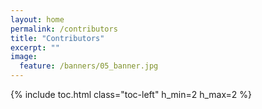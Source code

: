 ```yaml
---
layout: home
permalink: /contributors
title: "Contributors"
excerpt: ""
image:
  feature: /banners/05_banner.jpg
---
```

{% include toc.html class="toc-left" h_min=2 h_max=2 %}

